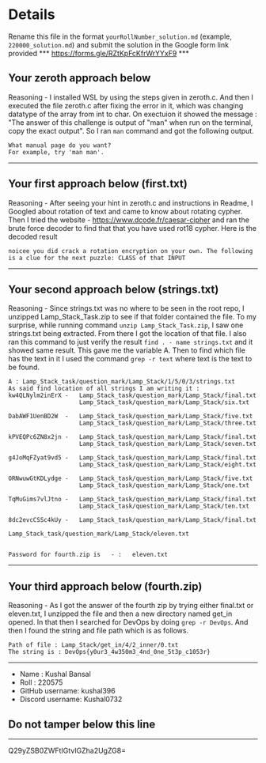# Details

Rename this file in the format `yourRollNumber_solution.md` (example, `220000_solution.md`) and submit the solution in the Google form link provided 
*** https://forms.gle/RZtKpFcKfrWrYYxF9 ***


## Your zeroth approach below

Reasoning - I installed WSL by using the steps given in zeroth.c. And then I executed the file zeroth.c after fixing the error in it, which was changing datatype of the array from int to char. On exectuion it showed the message : "The answer of this challenge is output of "man" when run on the terminal, copy the exact output". So I ran `man` command and got the following output.

```
What manual page do you want?
For example, try 'man man'.
```

---

## Your first approach below (first.txt)

Reasoning - After seeing your hint in zeroth.c and instructions in Readme, I Googled about rotation of text and came to know about rotating cypher. Then I tried the website - https://www.dcode.fr/caesar-cipher and ran the brute force decoder to find that that you have used rot18 cypher. Here is the decoded result

```
noicee you did crack a rotation encryption on your own. The following is a clue for the next puzzle: CLASS of that INPUT
```

---

## Your second approach below (strings.txt)

Reasoning - Since strings.txt was no where to be seen in the root repo, I unzipped Lamp_Stack_Task.zip to see if that folder contained the file. To my surprise, while running command `unzip Lamp_Stack_Task.zip`, I saw one strings.txt being extracted. From there I got the location of that file. I also ran this command to just verify the result  `find . - name strings.txt` and it showed same result. This gave me the variable A. Then to find which file has the text in it I used the command `grep -r text` where text is the text to be found.

```
A : Lamp_Stack_task/question_mark/Lamp_Stack/1/5/0/3/strings.txt
As said find location of all strings I am writing it :
kw4QLNylm2inErX -   Lamp_Stack_task/question_mark/Lamp_Stack/final.txt
                    Lamp_Stack_task/question_mark/Lamp_Stack/six.txt

DabAWF1UenBD2W  -   Lamp_Stack_task/question_mark/Lamp_Stack/five.txt
                    Lamp_Stack_task/question_mark/Lamp_Stack/three.txt

kPVEQPc6ZN8x2jn -   Lamp_Stack_task/question_mark/Lamp_Stack/final.txt
                    Lamp_Stack_task/question_mark/Lamp_Stack/seven.txt

g4JoMqFZyat9vd5 -   Lamp_Stack_task/question_mark/Lamp_Stack/final.txt
                    Lamp_Stack_task/question_mark/Lamp_Stack/eight.txt

ORNwuwGtKDLydge -   Lamp_Stack_task/question_mark/Lamp_Stack/five.txt
                    Lamp_Stack_task/question_mark/Lamp_Stack/one.txt

TqMuGims7vlJtno -   Lamp_Stack_task/question_mark/Lamp_Stack/final.txt
                    Lamp_Stack_task/question_mark/Lamp_Stack/ten.txt

8dc2evcCSSc4kUy -   Lamp_Stack_task/question_mark/Lamp_Stack/final.txt
                    Lamp_Stack_task/question_mark/Lamp_Stack/eleven.txt


Password for fourth.zip is   - :   eleven.txt
```

---

## Your third approach below (fourth.zip)

Reasoning - As I got the answer of the fourth zip by trying either final.txt or eleven.txt, I unzipped the file and then a new directory named get_in opened. In that then I searched for DevOps by doing `grep -r DevOps`.
And then I found the string and file path which is as follows.

```
Path of file : Lamp_Stack/get_in/4/2_inner/0.txt
The string is : DevOps{y0ur3_4w350m3_4nd_0ne_5t3p_c1053r}
```

---


- Name : Kushal Bansal
- Roll : 220575
- GitHub username: kushal396
- Discord username: Kushal0732


## Do not tamper below this line

---

Q29yZSB0ZWFtIGtvIGZha2UgZG8=
